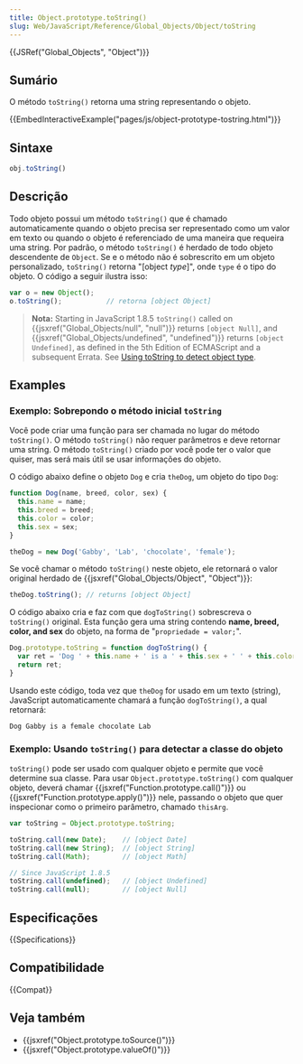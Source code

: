 ```yaml
---
title: Object.prototype.toString()
slug: Web/JavaScript/Reference/Global_Objects/Object/toString
---
```

{{JSRef("Global_Objects", "Object")}}

## Sumário

O método `toString()` retorna uma string representando o objeto.

{{EmbedInteractiveExample("pages/js/object-prototype-tostring.html")}}

## Sintaxe

```js
obj.toString()
```

## Descrição

Todo objeto possui um método `toString()` que é chamado automaticamente quando o objeto precisa ser representado como um valor em texto ou quando o objeto é referenciado de uma maneira que requeira uma string. Por padrão, o método `toString()` é herdado de todo objeto descendente de `Object`. Se e o método não é sobrescrito em um objeto personalizado, `toString()` retorna "\[object _type_]", onde `type` é o tipo do objeto. O código a seguir ilustra isso:

```js
var o = new Object();
o.toString();           // retorna [object Object]
```

> **Nota:** Starting in JavaScript 1.8.5 `toString()` called on {{jsxref("Global_Objects/null", "null")}} returns `[object Null]`, and {{jsxref("Global_Objects/undefined", "undefined")}} returns `[object Undefined]`, as defined in the 5th Edition of ECMAScript and a subsequent Errata. See [Using toString to detect object type](#example:_using_tostring_to_detect_object_type).

## Examples

### Exemplo: Sobrepondo o método inicial `toString`

Você pode criar uma função para ser chamada no lugar do método `toString()`. O método `toString()` não requer parâmetros e deve retornar uma string. O método `toString()` criado por você pode ter o valor que quiser, mas será mais útil se usar informações do objeto.

O código abaixo define o objeto `Dog` e cria `theDog`, um objeto do tipo `Dog`:

```js
function Dog(name, breed, color, sex) {
  this.name = name;
  this.breed = breed;
  this.color = color;
  this.sex = sex;
}

theDog = new Dog('Gabby', 'Lab', 'chocolate', 'female');
```

Se você chamar o método `toString()` neste objeto, ele retornará o valor original herdado de {{jsxref("Global_Objects/Object", "Object")}}:

```js
theDog.toString(); // returns [object Object]
```

O código abaixo cria e faz com que `dogToString()` sobrescreva o `toString()` original. Esta função gera uma string contendo **name, breed, color, and sex** do objeto, na forma de "`propriedade = valor;`".

```js
Dog.prototype.toString = function dogToString() {
  var ret = 'Dog ' + this.name + ' is a ' + this.sex + ' ' + this.color + ' ' + this.breed;
  return ret;
}
```

Usando este código, toda vez que `theDog` for usado em um texto (string), JavaScript automaticamente chamará a função `dogToString()`, a qual retornará:

```
Dog Gabby is a female chocolate Lab
```

### Exemplo: Usando `toString()` para detectar a classe do objeto

`toString()` pode ser usado com qualquer objeto e permite que você determine sua classe. Para usar `Object.prototype.toString()` com qualquer objeto, deverá chamar {{jsxref("Function.prototype.call()")}} ou {{jsxref("Function.prototype.apply()")}} nele, passando o objeto que quer inspecionar como o primeiro parâmetro, chamado `thisArg`.

```js
var toString = Object.prototype.toString;

toString.call(new Date);    // [object Date]
toString.call(new String);  // [object String]
toString.call(Math);        // [object Math]

// Since JavaScript 1.8.5
toString.call(undefined);   // [object Undefined]
toString.call(null);        // [object Null]
```

## Especificações

{{Specifications}}

## Compatibilidade

{{Compat}}

## Veja também

- {{jsxref("Object.prototype.toSource()")}}
- {{jsxref("Object.prototype.valueOf()")}}
